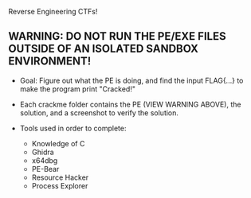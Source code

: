 Reverse Engineering CTFs!

## WARNING: DO NOT RUN THE PE/EXE FILES OUTSIDE OF AN ISOLATED SANDBOX ENVIRONMENT!

- Goal: Figure out what the PE is doing, and find the input FLAG{...} to make the program
    print "Cracked!" 

- Each crackme folder contains the PE (VIEW WARNING ABOVE), the solution, and a screenshot to verify the solution.

- Tools used in order to complete:
    - Knowledge of C
    - Ghidra
    - x64dbg
    - PE-Bear
    - Resource Hacker
    - Process Explorer